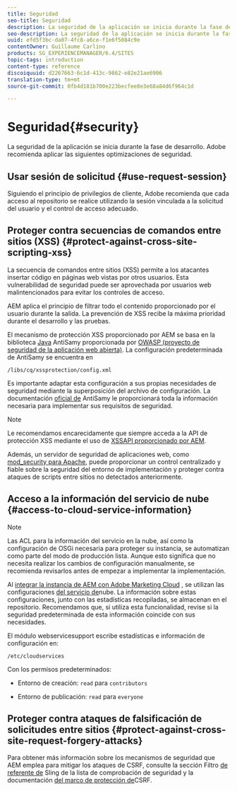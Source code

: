 ```yaml
---
title: Seguridad
seo-title: Seguridad
description: La seguridad de la aplicación se inicia durante la fase de desarrollo
seo-description: La seguridad de la aplicación se inicia durante la fase de desarrollo
uuid: efd5f3bc-da07-4fc8-a6ce-f1e6f5084c9e
contentOwner: Guillaume Carlino
products: SG_EXPERIENCEMANAGER/6.4/SITES
topic-tags: introduction
content-type: reference
discoiquuid: d2267663-6c1d-413c-9862-e82e21ae6906
translation-type: tm+mt
source-git-commit: 0fb4d181b700e223becfee8e3e68a84d6f964c1d

---
```



# Seguridad{#security}

La seguridad de la aplicación se inicia durante la fase de desarrollo. Adobe recomienda aplicar las siguientes optimizaciones de seguridad.

## Usar sesión de solicitud {#use-request-session}

Siguiendo el principio de privilegios de cliente, Adobe recomienda que cada acceso al repositorio se realice utilizando la sesión vinculada a la solicitud del usuario y el control de acceso adecuado.

## Proteger contra secuencias de comandos entre sitios (XSS) {#protect-against-cross-site-scripting-xss}

La secuencia de comandos entre sitios (XSS) permite a los atacantes insertar código en páginas web vistas por otros usuarios. Esta vulnerabilidad de seguridad puede ser aprovechada por usuarios web malintencionados para evitar los controles de acceso.

AEM aplica el principio de filtrar todo el contenido proporcionado por el usuario durante la salida. La prevención de XSS recibe la máxima prioridad durante el desarrollo y las pruebas.

El mecanismo de protección XSS proporcionado por AEM se basa en la biblioteca [Java](https://www.owasp.org/index.php/Category:OWASP_AntiSamy_Project) AntiSamy proporcionada por [OWASP (proyecto de seguridad de la aplicación web abierta)](https://www.owasp.org/). La configuración predeterminada de AntiSamy se encuentra en

`/libs/cq/xssprotection/config.xml`

Es importante adaptar esta configuración a sus propias necesidades de seguridad mediante la superposición del archivo de configuración. La documentación [oficial de](https://www.owasp.org/index.php/Category:OWASP_AntiSamy_Project) AntiSamy le proporcionará toda la información necesaria para implementar sus requisitos de seguridad.

>[!NOTE]
>
>Le recomendamos encarecidamente que siempre acceda a la API de protección XSS mediante el uso de [XSSAPI proporcionado por AEM](https://helpx.adobe.com/experience-manager/6-4/sites/developing/using/reference-materials/javadoc/com/adobe/granite/xss/XSSAPI.html).

Además, un servidor de seguridad de aplicaciones web, como [mod_security para Apache](https://www.modsecurity.org), puede proporcionar un control centralizado y fiable sobre la seguridad del entorno de implementación y proteger contra ataques de scripts entre sitios no detectados anteriormente.

## Acceso a la información del servicio de nube {#access-to-cloud-service-information}

>[!NOTE]
>
>Las ACL para la información del servicio en la nube, así como la configuración de OSGi necesaria para proteger su instancia, se automatizan como parte del modo [](/help/sites-administering/production-ready.md)de producción lista. Aunque esto significa que no necesita realizar los cambios de configuración manualmente, se recomienda revisarlos antes de empezar a implementar la implementación.

Al [integrar la instancia de AEM con Adobe Marketing Cloud](/help/sites-administering/marketing-cloud.md) , se utilizan las configuraciones [del servicio de](/help/sites-developing/extending-cloud-config.md)nube. La información sobre estas configuraciones, junto con las estadísticas recopiladas, se almacenan en el repositorio. Recomendamos que, si utiliza esta funcionalidad, revise si la seguridad predeterminada de esta información coincide con sus necesidades.

El módulo webservicesupport escribe estadísticas e información de configuración en:

`/etc/cloudservices`

Con los permisos predeterminados:

* Entorno de creación: `read` para `contributors`

* Entorno de publicación: `read` para `everyone`

## Proteger contra ataques de falsificación de solicitudes entre sitios {#protect-against-cross-site-request-forgery-attacks}

Para obtener más información sobre los mecanismos de seguridad que AEM emplea para mitigar los ataques de CSRF, consulte la sección Filtro [de referente de](/help/sites-administering/security-checklist.md#protect-against-cross-site-request-forgery) Sling de la lista de comprobación de seguridad y la documentación [del marco de protección de](/help/sites-developing/csrf-protection.md)CSRF.